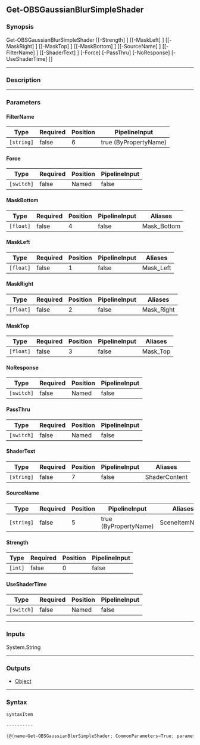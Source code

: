 Get-OBSGaussianBlurSimpleShader
-------------------------------

### Synopsis

Get-OBSGaussianBlurSimpleShader [[-Strength] <int>] [[-MaskLeft] <float>] [[-MaskRight] <float>] [[-MaskTop] <float>] [[-MaskBottom] <float>] [[-SourceName] <string>] [[-FilterName] <string>] [[-ShaderText] <string>] [-Force] [-PassThru] [-NoResponse] [-UseShaderTime] [<CommonParameters>]

---

### Description

---

### Parameters
#### **FilterName**

|Type      |Required|Position|PipelineInput        |
|----------|--------|--------|---------------------|
|`[string]`|false   |6       |true (ByPropertyName)|

#### **Force**

|Type      |Required|Position|PipelineInput|
|----------|--------|--------|-------------|
|`[switch]`|false   |Named   |false        |

#### **MaskBottom**

|Type     |Required|Position|PipelineInput|Aliases    |
|---------|--------|--------|-------------|-----------|
|`[float]`|false   |4       |false        |Mask_Bottom|

#### **MaskLeft**

|Type     |Required|Position|PipelineInput|Aliases  |
|---------|--------|--------|-------------|---------|
|`[float]`|false   |1       |false        |Mask_Left|

#### **MaskRight**

|Type     |Required|Position|PipelineInput|Aliases   |
|---------|--------|--------|-------------|----------|
|`[float]`|false   |2       |false        |Mask_Right|

#### **MaskTop**

|Type     |Required|Position|PipelineInput|Aliases |
|---------|--------|--------|-------------|--------|
|`[float]`|false   |3       |false        |Mask_Top|

#### **NoResponse**

|Type      |Required|Position|PipelineInput|
|----------|--------|--------|-------------|
|`[switch]`|false   |Named   |false        |

#### **PassThru**

|Type      |Required|Position|PipelineInput|
|----------|--------|--------|-------------|
|`[switch]`|false   |Named   |false        |

#### **ShaderText**

|Type      |Required|Position|PipelineInput|Aliases      |
|----------|--------|--------|-------------|-------------|
|`[string]`|false   |7       |false        |ShaderContent|

#### **SourceName**

|Type      |Required|Position|PipelineInput        |Aliases      |
|----------|--------|--------|---------------------|-------------|
|`[string]`|false   |5       |true (ByPropertyName)|SceneItemName|

#### **Strength**

|Type   |Required|Position|PipelineInput|
|-------|--------|--------|-------------|
|`[int]`|false   |0       |false        |

#### **UseShaderTime**

|Type      |Required|Position|PipelineInput|
|----------|--------|--------|-------------|
|`[switch]`|false   |Named   |false        |

---

### Inputs
System.String

---

### Outputs
* [Object](https://learn.microsoft.com/en-us/dotnet/api/System.Object)

---

### Syntax
```PowerShell
syntaxItem
```
```PowerShell
----------
```
```PowerShell
{@{name=Get-OBSGaussianBlurSimpleShader; CommonParameters=True; parameter=System.Object[]}}
```
